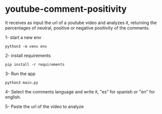 # youtube-comment-positivity
It receives as input the url of a youtube video and analyzes it, returning the percentages of neutral, positive or negative positivity of the comments.

1- start a new env
```
python3 -m venv env
```

2- install requirements
```
pip install -r requirements
```

3- Run the app
```
python3 main.py
```

4- Select the comments language and write it, "es" for spanish or "en" for english.

5- Paste the url of the video to analyze
